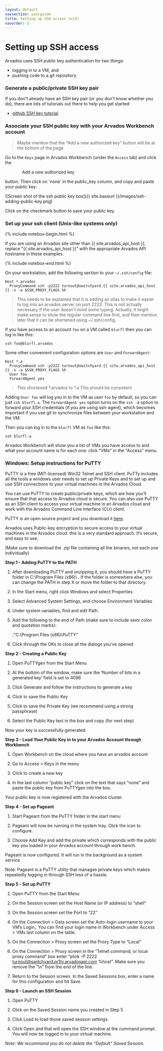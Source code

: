 ```yaml
---
layout: default
navsection: userguide
title: Setting up SSH access (old)
navorder: 2
---
```


# Setting up SSH access

Arvados uses SSH public key authentication for two things:

* logging in to a VM, and
* pushing code to a git repository.

### Generate a public/private SSH key pair

If you don't already have an SSH key pair (or you don't know whether
you do), there are lots of tutorials out there to help you get
started:

* [github SSH key
tutorial](https://www.google.com/search?q=github+ssh+key+help)

### Associate your SSH public key with your Arvados Workbench account

> Maybe mention that the "Add a new authorized key" button will be at the bottom of the page


Go to the `Keys` page in Arvados Workbench (under the `Access` tab) and click the

<p style="margin-left: 4em"><span class="btn btn-primary disabled">Add a new authorized key</span></p>

button. Then click on 'none' in the public_key column, and copy and paste your public key:

![Screen shot of the ssh public key box]({{ site.baseurl }}/images/ssh-adding-public-key.png)

Click on the checkmark button to save your public key.

### Set up your ssh client (Unix-like systems only)

{% include notebox-begin.html %}

If you are using an Arvados site other than {{ site.arvados_api_host }}, replace "{{ site.arvados_api_host }}" with the appropriate Arvados API hostname in these examples.

{% include notebox-end.html %}

On your workstation, add the following section to your `~/.ssh/config`
file:

    Host *.arvados
      ProxyCommand ssh -p2222 turnout@switchyard.{{ site.arvados_api_host }} -x -a $SSH_PROXY_FLAGS %h

> This needs to be explained that it is adding an alias to make it easier to log into an
> arvados server on port 2222.  This is not actually necessary if the user doesn't mind some typing.
> Actually, it might make sense to show the regular command line first, and then mention later that
> it can be shortened using ~/.ssh/config. 

If you have access to an account `foo` on a VM called `blurfl` then
you can log in like this:

    ssh foo@blurfl.arvados

Some other convenient configuration options are `User` and
`ForwardAgent`:

    Host *.a
      ProxyCommand ssh -p2222 turnout@switchyard.{{ site.arvados_api_host }} -x -a $SSH_PROXY_FLAGS %h
      User foo
	  ForwardAgent yes

> This shortened *.arvados to *.a
> This should be consistent

Adding `User foo` will log you in to the VM as user `foo` by default,
so you can just `ssh blurfl.a`. The `ForwardAgent yes` option turns on
the `ssh -A` option to forward your SSH credentials (if you are
using ssh-agent), which becomes important if you use git to
synchronize files between your workstation and the VM.

Then you can log in to the `blurfl` VM as `foo` like this:

    ssh blurfl.a

Arvados Workbench will show you a list of VMs you have access to and
what your account name is for each one: click "VMs" in the "Access"
menu.

### Windows: Setup instructions for PuTTY

PuTTY is a free (MIT-licensed) Win32 Telnet and SSH client. PuTTy includes all the tools a windows user needs to set up Private Keys and to set up and use SSH connections to your virtual machines in the Arvados Cloud. 

You can use PuTTY to create public/private keys, which are how you’ll ensure that that access to Arvados cloud is secure. You can also use PuTTY as an SSH client to access your virtual machine in an Arvados cloud and work with the Arvados Command Line Interface (CLI) client. 

PuTTY is an open source project and you download it [here](http://www.putty.org/).

Arvados uses Public-key encryption to secure access to your virtual machines in the Arvados cloud. this is a very standard approach. It’s secure, and easy to use. 

(Make sure to download the .zip file containing all the binaries, not each one individually)

__Step 1 - Adding PuTTY to the PATH__

1. After downloading PuTTY and unzipping it, you should have a PuTTY folder in C:\Program Files (x86)\ . If the folder is somewhere else, you can change the PATH in step X or move the folder to that directory.

2. In the Start menu, right click Windows and select Properties

3. Select Advanced System Settings, and choose Environment Variables

4. Under system variables, find and edit Path.

5. Add the following to the end of Path (make sure to include semi colon and quotation marks): 

	;\"C:\Program Files (x86)\PuTTY\"

6. Click through the OKs to close all the dialogs you’ve opened

__Step 2 - Creating a Public Key__

1. Open PuTTYgen from the Start Menu

2. At the bottom of the window, make sure the ‘Number of bits in a generated key’ field is set to 4096

3. Click Generate and follow the instructions to generate a key

4. Click to save the Public Key 

5. Click to save the Private Key (we recommend using a strong passphrase) 

6. Select the Public Key text in the box and copy (for next step) 

Now your key is successfully generated. 

__Step 3 - Load Your Public Key in to your Arvados Account through Workbench__

1. Open Workbench on the cloud where you have an arvados account

2. Go to Access > Keys in the menu 

3. Click to create a new key 

4. In the last column “public key” click on the text that says “none” and paste the public key from PuTTYgen into the box. 

Your public key is now registered with the Arvados cluster. 

__Step 4 - Set up Pageant__

1. Start Pageant from the PuTTY folder in the start menu 

2. Pageant will now be running in the system tray. Click the icon to configure. 

3. Choose Add Key and add the private which corresponds with the public key you loaded in your Arvados account through work bench. 

Pageant is now configured. It will run in the background as a system service. 

Note: Pageant is a PuTTY utility that manages private keys which makes repeatedly logging in through SSH less of a hassle. 

__Step 5 - Set up PuTTY__

1. Open PuTTY from the Start Menu

2. On the Session screen set the Host Name (or IP address) to “shell” 

3. On the Session screen set the Port to “22”
 
4. On the Connection > Data screen set the Auto-login username to your VM’s Login,. You can find your login name in Workbench under Access > VMs last column on the table. 

5. On the Connection > Proxy screen set the Proxy Type to “Local” 

6. On the Connection > Proxy screen in the “Telnet command, or local proxy command” box enter “plink -P 2222 turnout@switchyard.qr1hi.arvadosapi.com %host”. Make sure you remove the “\n” from the end of the line.

7. Return to the Session screen. In the Saved Sessions box, enter a name for this configuration and hit Save. 


__Step 6 - Launch an SSH Session__

1. Open PuTTY 

2. Click on the Saved Session name you created in Step 5

3. Click Load to load those saved session settings

4. Click Open and that will open the SSH window at the command prompt. You will now be logged in to your virtual machine. 

_Note: We recommend you do not delete the “Default” Saved Session._

